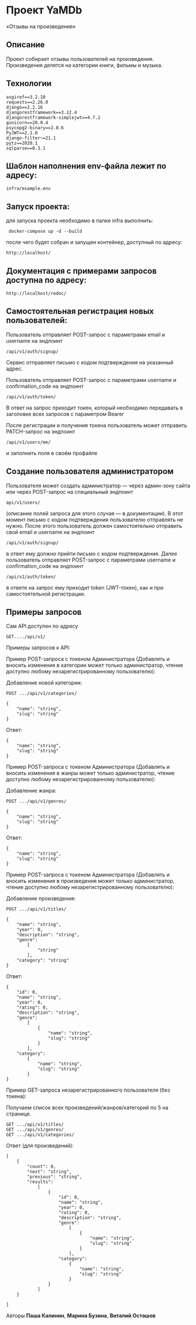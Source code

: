 # Проект YaMDb

«Отзывы на произведения»

## Описание

Проект собирает отзывы пользователей на произведения. Произведения делятся на категории книги, фильмы и музыка.

## Технологии

    asgiref==3.2.10
    requests==2.26.0
    django==2.2.16
    djangorestframework==3.12.4
    djangorestframework-simplejwt==4.7.2
    gunicorn==20.0.4
    psycopg2-binary==2.8.6
    PyJWT==2.1.0
    django-filter~=21.1
    pytz==2020.1
    sqlparse==0.3.1

## Шаблон наполнения env-файла лежит по адресу: 

    infra/example.env

## Запуск проекта:

для запуска проекта необходимо в папке infra выполнить:

     docker-compose up -d --build

после чего будет собран и запущен контейнер, доступный по адресу:  

    http://localhost/


## Документация с примерами запросов доступна по адресу:

    http://localhost/redoc/

## Самостоятельная регистрация новых пользователей:

Пользователь отправляет POST-запрос с параметрами email  и username на эндпоинт
   
    /api/v1/auth/signup/

Сервис отправляет письмо с кодом подтверждения на указанный адрес.

Пользователь отправляет POST-запрос с параметрами username и confirmation_code на эндпоинт

    /api/v1/auth/token/

В ответ на запрос приходит токен, который необходимо передавать в заголовке всех запросов с параметром Bearer

После регистрации и получения токена пользователь может отправить PATCH-запрос на эндпоинт
    
    /api/v1/users/me/ 

и заполнить поля в своём профайле

## Создание пользователя администратором

Пользователя может создать администратор — через админ-зону сайта или через POST-запрос на специальный эндпоинт 

    api/v1/users/

(описание полей запроса для этого случая — в документации). В этот момент письмо с кодом подтверждения пользователю отправлять не нужно.
После этого пользователь должен самостоятельно отправить свой email и username на эндпоинт

    /api/v1/auth/signup/

в ответ ему должно прийти письмо с кодом подтверждения.
Далее пользователь отправляет POST-запрос с параметрами username и confirmation_code на эндпоинт 

    /api/v1/auth/token/

в ответе на запрос ему приходит token (JWT-токен), как и при самостоятельной регистрации.

## Примеры запросов


Сам API доступен по адресу

    GET..../api/v1/

Примеры запросов к API:

Пример POST-запроса с токеном Администратора (Добавлять и вносить изменения в категории может только администратор, чтение доступно любому незарегистрированному пользователю): 

Добавление новой категории:

    POST .../api/v1/categories/

    {
        "name": "string",
        "slug": "string"
    }

Ответ:
    
    {
        "name": "string",
        "slug": "string"
    }

Пример POST-запроса с токеном Администратора (Добавлять и вносить изменения в жанры может только администратор, чтение доступно любому незарегистрированному пользователю): 

Добавление жанра:

    POST .../api/v1/genres/

    {
        "name": "string",
        "slug": "string"
    }

Ответ:

    {
        "name": "string",
        "slug": "string"
    }

Пример POST-запроса с токеном Администратора (Добавлять и вносить изменения в произведения может только администратор, чтение доступно любому незарегистрированному пользователю): 

Добавление произведения:

    POST .../api/v1/titles/

    {
        "name": "string",
        "year": 0,
        "description": "string",
        "genre": 
            [
                "string"
            ],
        "category": "string"
    }

Ответ:

    {
        "id": 0,
        "name": "string",
        "year": 0,
        "rating": 0,
        "description": "string",
        "genre":
            [
                {
                    "name": "string",
                    "slug": "string"
                }
            ],
        "category":
            {
                "name": "string",
                "slug": "string"
            }
    }


Пример GET-запроса незарегистрированного пользователя (без токена):

Получаем список всех произведений/жанров/категорий по 5 на странице.

    GET .../api/v1/titles/
    GET .../api/v1/genres/
    GET .../api/v1/categories/

Ответ (для произведений):

    [
        {
            "count": 0,
            "next": "string",
            "previous": "string",
            "results":
                [
                    {
                        "id": 0,
                        "name": "string",
                        "year": 0,
                        "rating": 0,
                        "description": "string",
                        "genre":
                            [
                                {
                                    "name": "string",
                                    "slug": "string"
                                }
                            ],
                        "category":
                            {
                                "name": "string",
                                "slug": "string"
                            }
                    }
                ]
        }

    ]
    


Авторы __Паша Калинин__, __Марина Бузина__, __Виталий Осташов__

